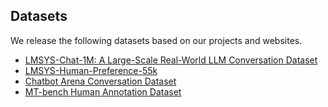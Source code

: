 ## Datasets
We release the following datasets based on our projects and websites.

- [LMSYS-Chat-1M: A Large-Scale Real-World LLM Conversation Dataset](https://huggingface.co/datasets/lmsys/lmsys-chat-1m)
- [LMSYS-Human-Preference-55k](lmsys/lmsys-arena-human-preference-55k)
- [Chatbot Arena Conversation Dataset](https://huggingface.co/datasets/lmsys/chatbot_arena_conversations)
- [MT-bench Human Annotation Dataset](https://huggingface.co/datasets/lmsys/mt_bench_human_judgments)
